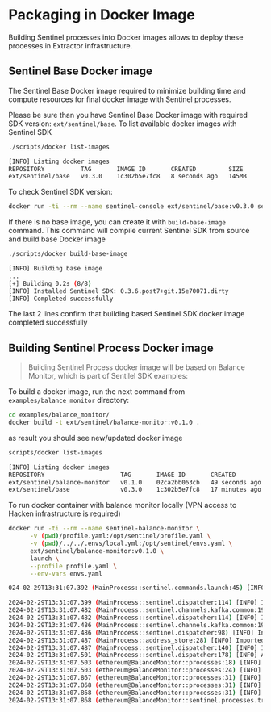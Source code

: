 # Packaging in Docker Image

Building Sentinel processes into Docker images allows to deploy these processes in Extractor infrastructure.

## Sentinel Base Docker image

The Sentinel Base Docker image required to minimize building time and compute resources for final docker image with Sentinel processes.

Please be sure than you have Sentinel Base Docker image with required SDK version: `ext/sentinel/base`. To list available docker images with Sentinel SDK
```sh
./scripts/docker list-images

[INFO] Listing docker images
REPOSITORY          TAG       IMAGE ID       CREATED         SIZE
ext/sentinel/base   v0.3.0    1c302b5e7fc8   8 seconds ago   145MB
```
To check Sentinel SDK version:
```sh
docker run -ti --rm --name sentinel-console ext/sentinel/base:v0.3.0 sentinel --version

```

If there is no base image, you can create it with `build-base-image` command. This command will compile current Sentinel SDK from source and build base Docker image
```sh
./scripts/docker build-base-image

[INFO] Building base image
...
[+] Building 0.2s (8/8) 
[INFO] Installed Sentinel SDK: 0.3.6.post7+git.15e70071.dirty
[INFO] Completed successfully
```
The last 2 lines confirm that building based Sentinel SDK docker image completed successfully 

## Building Sentinel Process Docker image

> Building Sentinel Process docker image will be based on Balance Monitor, which is part of Sentilel SDK examples:

To build a docker image, run the next command from `examples/balance_monitor` directory:
```sh
cd examples/balance_monitor/
docker build -t ext/sentinel/balance-monitor:v0.1.0 .
```

as result you should see new/updated docker image 
```sh
scripts/docker list-images

[INFO] Listing docker images
REPOSITORY                     TAG       IMAGE ID       CREATED          SIZE
ext/sentinel/balance-monitor   v0.1.0    02ca2bb063cb   49 seconds ago   145MB
ext/sentinel/base              v0.3.0    1c302b5e7fc8   17 minutes ago   145MB
``` 

To run docker container with balance monitor locally (VPN access to Hacken infrastructure is required)
```sh
docker run -ti --rm --name sentinel-balance-monitor \
      -v (pwd)/profile.yaml:/opt/sentinel/profile.yaml \
      -v (pwd)/../../.envs/local.yml:/opt/sentinel/envs.yaml \
      ext/sentinel/balance-monitor:v0.1.0 \
      launch \
      --profile profile.yaml \
      --env-vars envs.yaml

024-02-29T13:31:07.392 (MainProcess::sentinel.commands.launch:45) [INFO] Sentinel SDK version: 0.3.6.post7+git.15e70071.dirty

2024-02-29T13:31:07.399 (MainProcess::sentinel.dispatcher:114) [INFO] Initializing channel: transactions, type: sentinel.channels.kafka.transactions.InboundTransactionsChannel
2024-02-29T13:31:07.482 (MainProcess::sentinel.channels.kafka.common:19) [INFO] transactions -> Connecting to Kafka: {'bootstrap_servers': 'b-1.haasdevkafka...amazonaws.com,b-2.haasdevkafka...amazonaws.com', 'group_id': 'sentinel-public.transactions', 'auto_offset_reset': 'latest', 'topics': ['ethereum.mainnet.tx']}
2024-02-29T13:31:07.482 (MainProcess::sentinel.dispatcher:114) [INFO] Initializing channel: events, type: sentinel.channels.kafka.events.OutboundEventsChannel
2024-02-29T13:31:07.486 (MainProcess::sentinel.channels.kafka.common:19) [INFO] events -> Connecting to Kafka: {'bootstrap_servers': 'b-1.haasdevkafka...amazonaws.com,b-2.haasdevkafka...amazonaws.com', 'topics': ['extractor.attack-detector.event']}
2024-02-29T13:31:07.486 (MainProcess::sentinel.dispatcher:98) [INFO] Initializing database: address, type: address_store.AddressStore
2024-02-29T13:31:07.487 (MainProcess::address_store:28) [INFO] Imported 3 addresses
2024-02-29T13:31:07.487 (MainProcess::sentinel.dispatcher:140) [INFO] Initializing process: BalanceMonitor, type: processes.BalanceMonitor
2024-02-29T13:31:07.501 (MainProcess::sentinel.dispatcher:178) [INFO] Active processes: ['ethereum@BalanceMonitor']
2024-02-29T13:31:07.503 (ethereum@BalanceMonitor::processes:18) [INFO] User defined init process started
2024-02-29T13:31:07.503 (ethereum@BalanceMonitor::processes:24) [INFO] Using balance threshold: 10.0 (1e-17)
2024-02-29T13:31:07.867 (ethereum@BalanceMonitor::processes:31) [INFO] Initial balance value: 0xc02aaa39b223fe8d0a0e5c4f27ead9083c756cc2: 3016332078383479918105029 (3016332.0783834797)
2024-02-29T13:31:07.868 (ethereum@BalanceMonitor::processes:31) [INFO] Initial balance value: 0x61d0c37f406d1b19fbf9b5267887d67400849a7f: 159887027092833305 (0.1598870270928333)
2024-02-29T13:31:07.868 (ethereum@BalanceMonitor::processes:31) [INFO] Initial balance value: 0x6666827e8f2220ddf718193544889f3b482ed072: 19536269218186066807 (19.536269218186067)
2024-02-29T13:31:07.868 (ethereum@BalanceMonitor::sentinel.processes.transaction:87) [INFO] Starting channel, name: transactions
```
